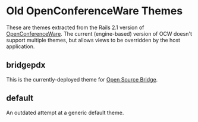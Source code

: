 Old OpenConferenceWare Themes
=============================

These are themes extracted from the Rails 2.1 version of [OpenConferenceWare](https://github.com/osbridge/openconferenceware). The current (engine-based) version of OCW doesn't support multiple themes, but allows views to be overridden by the host application.

## bridgepdx

This is the currently-deployed theme for [Open Source Bridge](http://opensourcebridge.org).

## default

An outdated attempt at a generic default theme.